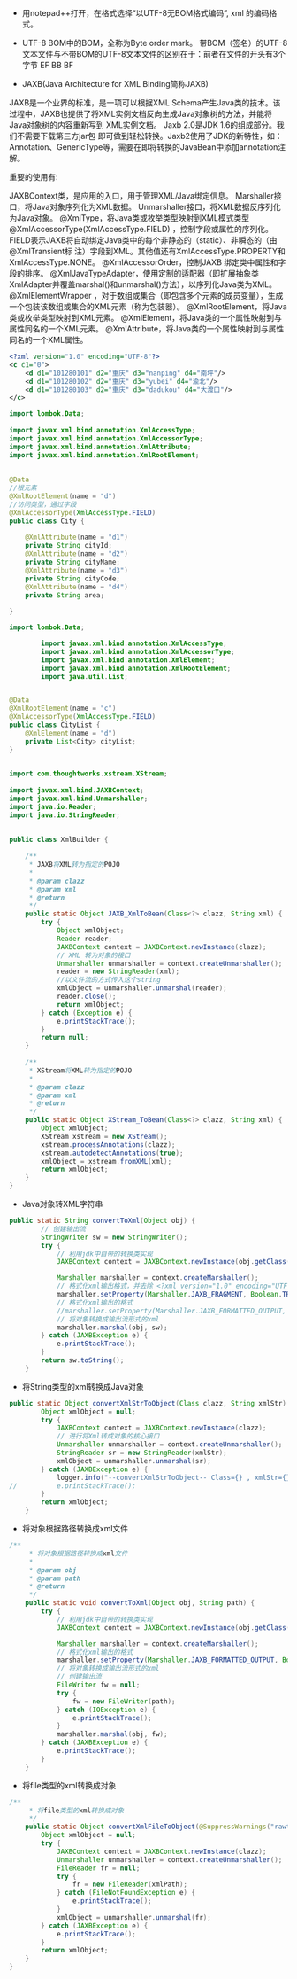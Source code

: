 
+ 用notepad++打开，在格式选择“以UTF-8无BOM格式编码”, xml 的编码格式。
+ UTF-8 BOM中的BOM，全称为Byte order mark。
  带BOM（签名）的UTF-8文本文件与不带BOM的UTF-8文本文件的区别在于：前者在文件的开头有3个字节 EF BB BF



+ JAXB(Java Architecture for XML Binding简称JAXB)

JAXB是一个业界的标准，是一项可以根据XML Schema产生Java类的技术。该过程中，JAXB也提供了将XML实例文档反向生成Java对象树的方法，并能将Java对象树的内容重新写到 XML实例文档。
Jaxb 2.0是JDK 1.6的组成部分。我们不需要下载第三方jar包 即可做到轻松转换。Jaxb2使用了JDK的新特性，如：Annotation、GenericType等，需要在即将转换的JavaBean中添加annotation注解。

重要的使用有:

JAXBContext类，是应用的入口，用于管理XML/Java绑定信息。
Marshaller接口，将Java对象序列化为XML数据。
Unmarshaller接口，将XML数据反序列化为Java对象。
@XmlType，将Java类或枚举类型映射到XML模式类型
@XmlAccessorType(XmlAccessType.FIELD) ，控制字段或属性的序列化。FIELD表示JAXB将自动绑定Java类中的每个非静态的（static）、非瞬态的（由@XmlTransient标 注）字段到XML。其他值还有XmlAccessType.PROPERTY和XmlAccessType.NONE。
@XmlAccessorOrder，控制JAXB 绑定类中属性和字段的排序。
@XmlJavaTypeAdapter，使用定制的适配器（即扩展抽象类XmlAdapter并覆盖marshal()和unmarshal()方法），以序列化Java类为XML。
@XmlElementWrapper ，对于数组或集合（即包含多个元素的成员变量），生成一个包装该数组或集合的XML元素（称为包装器）。
@XmlRootElement，将Java类或枚举类型映射到XML元素。
@XmlElement，将Java类的一个属性映射到与属性同名的一个XML元素。
@XmlAttribute，将Java类的一个属性映射到与属性同名的一个XML属性。


```xml
<?xml version="1.0" encoding="UTF-8"?>
<c c1="0">
    <d d1="101280101" d2="重庆" d3="nanping" d4="南坪"/>
    <d d1="101280102" d2="重庆" d3="yubei" d4="渝北"/>
    <d d1="101280103" d2="重庆" d3="dadukou" d4="大渡口"/>
</c>

```

```java
import lombok.Data;
 
import javax.xml.bind.annotation.XmlAccessType;
import javax.xml.bind.annotation.XmlAccessorType;
import javax.xml.bind.annotation.XmlAttribute;
import javax.xml.bind.annotation.XmlRootElement;
 
 
@Data
//根元素
@XmlRootElement(name = "d")
//访问类型，通过字段
@XmlAccessorType(XmlAccessType.FIELD)
public class City {
 
    @XmlAttribute(name = "d1")
    private String cityId;
    @XmlAttribute(name = "d2")
    private String cityName;
    @XmlAttribute(name = "d3")
    private String cityCode;
    @XmlAttribute(name = "d4")
    private String area;
 
}
```

```java
import lombok.Data;

        import javax.xml.bind.annotation.XmlAccessType;
        import javax.xml.bind.annotation.XmlAccessorType;
        import javax.xml.bind.annotation.XmlElement;
        import javax.xml.bind.annotation.XmlRootElement;
        import java.util.List;


@Data
@XmlRootElement(name = "c")
@XmlAccessorType(XmlAccessType.FIELD)
public class CityList {
    @XmlElement(name = "d")
    private List<City> cityList;
}
```

```java
 
import com.thoughtworks.xstream.XStream;
 
import javax.xml.bind.JAXBContext;
import javax.xml.bind.Unmarshaller;
import java.io.Reader;
import java.io.StringReader;
 
 
public class XmlBuilder {
 
    /**
     * JAXB将XML转为指定的POJO
     *
     * @param clazz
     * @param xml
     * @return
     */
    public static Object JAXB_XmlToBean(Class<?> clazz, String xml) {
        try {
            Object xmlObject;
            Reader reader;
            JAXBContext context = JAXBContext.newInstance(clazz);
            // XML 转为对象的接口
            Unmarshaller unmarshaller = context.createUnmarshaller();
            reader = new StringReader(xml);
            //以文件流的方式传入这个string
            xmlObject = unmarshaller.unmarshal(reader);
            reader.close();
            return xmlObject;
        } catch (Exception e) {
            e.printStackTrace();
        }
        return null;
    }
 
    /**
     * XStream将XML转为指定的POJO
     *
     * @param clazz
     * @param xml
     * @return
     */
    public static Object XStream_ToBean(Class<?> clazz, String xml) {
        Object xmlObject;
        XStream xstream = new XStream();
        xstream.processAnnotations(clazz);
        xstream.autodetectAnnotations(true);
        xmlObject = xstream.fromXML(xml);
        return xmlObject;
    }
}

```

+ Java对象转XML字符串
```java
public static String convertToXml(Object obj) {
		// 创建输出流
		StringWriter sw = new StringWriter();
		try {
			// 利用jdk中自带的转换类实现
			JAXBContext context = JAXBContext.newInstance(obj.getClass());

			Marshaller marshaller = context.createMarshaller();
			// 格式化xml输出格式，并去除 <?xml version="1.0" encoding="UTF-8" standalone="yes"?>
			marshaller.setProperty(Marshaller.JAXB_FRAGMENT, Boolean.TRUE);
			// 格式化xml输出的格式
			//marshaller.setProperty(Marshaller.JAXB_FORMATTED_OUTPUT, Boolean.TRUE);
			// 将对象转换成输出流形式的xml
			marshaller.marshal(obj, sw);
		} catch (JAXBException e) {
			e.printStackTrace();
		}
		return sw.toString();
	}

```
+ 将String类型的xml转换成Java对象
```java
public static Object convertXmlStrToObject(Class clazz, String xmlStr) {
		Object xmlObject = null;
		try {
			JAXBContext context = JAXBContext.newInstance(clazz);
			// 进行将Xml转成对象的核心接口
			Unmarshaller unmarshaller = context.createUnmarshaller();
			StringReader sr = new StringReader(xmlStr);
			xmlObject = unmarshaller.unmarshal(sr);
		} catch (JAXBException e) {
			logger.info("--convertXmlStrToObject-- Class={} , xmlStr={},异常 \n {}",clazz.getClass(),xmlStr,e);
//			e.printStackTrace();
		}
		return xmlObject;
	}

```

+ 将对象根据路径转换成xml文件
```java
/**
	 * 将对象根据路径转换成xml文件
	 * 
	 * @param obj
	 * @param path
	 * @return
	 */
	public static void convertToXml(Object obj, String path) {
		try {
			// 利用jdk中自带的转换类实现
			JAXBContext context = JAXBContext.newInstance(obj.getClass());

			Marshaller marshaller = context.createMarshaller();
			// 格式化xml输出的格式
			marshaller.setProperty(Marshaller.JAXB_FORMATTED_OUTPUT, Boolean.TRUE);
			// 将对象转换成输出流形式的xml
			// 创建输出流
			FileWriter fw = null;
			try {
				fw = new FileWriter(path);
			} catch (IOException e) {
				e.printStackTrace();
			}
			marshaller.marshal(obj, fw);
		} catch (JAXBException e) {
			e.printStackTrace();
		}
	}

```

+ 将file类型的xml转换成对象
```java
/**
	 * 将file类型的xml转换成对象
	 */
	public static Object convertXmlFileToObject(@SuppressWarnings("rawtypes") Class clazz, String xmlPath) {
		Object xmlObject = null;
		try {
			JAXBContext context = JAXBContext.newInstance(clazz);
			Unmarshaller unmarshaller = context.createUnmarshaller();
			FileReader fr = null;
			try {
				fr = new FileReader(xmlPath);
			} catch (FileNotFoundException e) {
				e.printStackTrace();
			}
			xmlObject = unmarshaller.unmarshal(fr);
		} catch (JAXBException e) {
			e.printStackTrace();
		}
		return xmlObject;
	}
}

```